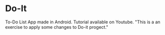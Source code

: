 # Do-It
To-Do List App made in Android. Tutorial available on Youtube.
"This is a an exercise to apply some changes to Do-it progect."
